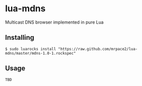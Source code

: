 # lua-mdns

Multicast DNS browser implemented in pure Lua


## Installing

    $ sudo luarocks install "https://raw.github.com/mrpace2/lua-mdns/master/mdns-1.0-1.rockspec"


## Usage

    TBD
